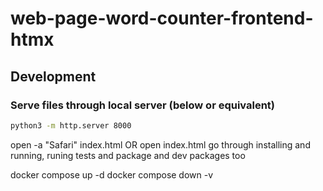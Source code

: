# web-page-word-counter-frontend-htmx

## Development

### Serve files through local server (below or equivalent)
```sh
python3 -m http.server 8000
```
open -a "Safari" index.html
OR
open index.html
go through installing and running, runing tests and package and dev packages too

docker compose up -d
docker compose down -v
